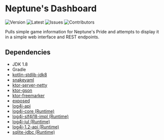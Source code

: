 # Neptune's Dashboard
![Version](https://img.shields.io/github/release/Macro303/Neptunes-Dashboard.svg?label=version)
![Latest](https://img.shields.io/github/tag-pre/Macro303/Neptunes-Dashboard.svg?label=latest&colorB=orange)
![Issues](https://img.shields.io/github/issues/Macro303/Neptunes-Dashboard.svg?label=issues)
![Contributors](https://img.shields.io/github/contributors/Macro303/Neptunes-Dashboard.svg?label=contributors)

Pulls simple game information for Neptune's Pride and attempts to display it in a simple web interface and REST endpoints.

## Dependencies
 - JDK 1.8
 - Gradle
 - [kotlin-stdlib-jdk8](https://kotlinlang.org/)
 - [snakeyaml](https://bitbucket.org/asomov/snakeyaml)
 - [ktor-server-netty](https://ktor.io/)
 - [ktor-gson](https://ktor.io/)
 - [ktor-freemarker](https://ktor.io/)
 - [exposed](https://github.com/JetBrains/Exposed)
 - [log4j-api](https://logging.apache.org/log4j/2.x/)
 - [log4j-core (Runtime)](https://logging.apache.org/log4j/2.x/)
 - [log4j-slf4j18-impl (Runtime)](https://logging.apache.org/log4j/2.x/)
 - [log4j-jul (Runtime)](https://logging.apache.org/log4j/2.x/)
 - [log4j-1.2-api (Runtime)](https://logging.apache.org/log4j/2.x/)
 - [sqlite-jdbc (Runtime)](https://github.com/xerial/sqlite-jdbc)
